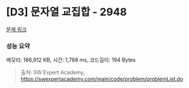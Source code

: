# [D3] 문자열 교집합 - 2948 

[문제 링크](https://swexpertacademy.com/main/code/problem/problemDetail.do?contestProbId=AV-Un3G64SUDFAXr) 

### 성능 요약

메모리: 186,912 KB, 시간: 1,788 ms, 코드길이: 194 Bytes



> 출처: SW Expert Academy, https://swexpertacademy.com/main/code/problem/problemList.do